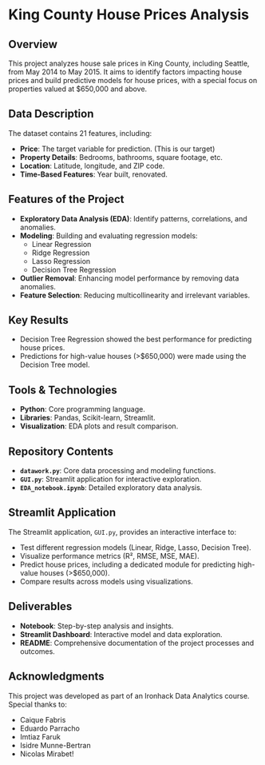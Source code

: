 # King County House Prices Analysis

## Overview
This project analyzes house sale prices in King County, including Seattle, from May 2014 to May 2015. It aims to identify factors impacting house prices and build predictive models for house prices, with a special focus on properties valued at $650,000 and above.

## Data Description
The dataset contains 21 features, including:
- **Price**: The target variable for prediction. (This is our target)
- **Property Details**: Bedrooms, bathrooms, square footage, etc.
- **Location**: Latitude, longitude, and ZIP code.
- **Time-Based Features**: Year built, renovated.

## Features of the Project
- **Exploratory Data Analysis (EDA)**: Identify patterns, correlations, and anomalies.
- **Modeling**: Building and evaluating regression models:
  - Linear Regression
  - Ridge Regression
  - Lasso Regression
  - Decision Tree Regression
- **Outlier Removal**: Enhancing model performance by removing data anomalies.
- **Feature Selection**: Reducing multicollinearity and irrelevant variables.

## Key Results
- Decision Tree Regression showed the best performance for predicting house prices.
- Predictions for high-value houses (>$650,000) were made using the Decision Tree model.

## Tools & Technologies
- **Python**: Core programming language.
- **Libraries**: Pandas, Scikit-learn, Streamlit.
- **Visualization**: EDA plots and result comparison.

## Repository Contents
- **`datawork.py`**: Core data processing and modeling functions.
- **`GUI.py`**: Streamlit application for interactive exploration.
- **`EDA_notebook.ipynb`**: Detailed exploratory data analysis.

## Streamlit Application
The Streamlit application, `GUI.py`, provides an interactive interface to:
- Test different regression models (Linear, Ridge, Lasso, Decision Tree).
- Visualize performance metrics (R², RMSE, MSE, MAE).
- Predict house prices, including a dedicated module for predicting high-value houses (>$650,000).
- Compare results across models using visualizations.

## Deliverables
- **Notebook**: Step-by-step analysis and insights.
- **Streamlit Dashboard**: Interactive model and data exploration.
- **README**: Comprehensive documentation of the project processes and outcomes.

## Acknowledgments
This project was developed as part of an Ironhack Data Analytics course. Special thanks to:
- Caique Fabris
- Eduardo Parracho
- Imtiaz Faruk
- Isidre Munne-Bertran
- Nicolas Mirabet!
